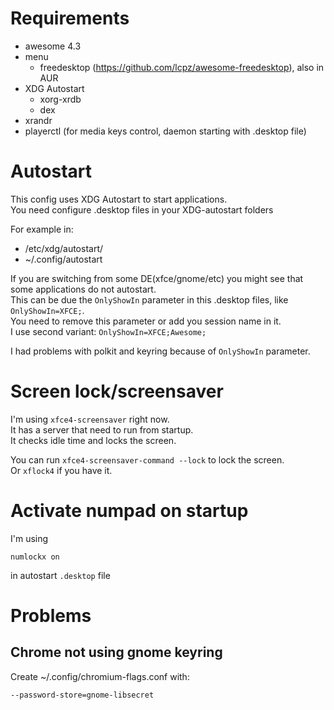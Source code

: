# Requirements

- awesome 4.3
- menu 
  - freedesktop (https://github.com/lcpz/awesome-freedesktop), also in AUR
- XDG Autostart
  - xorg-xrdb
  - dex
- xrandr  
- playerctl (for media keys control, daemon starting with .desktop file)

# Autostart

This config uses XDG Autostart to start applications.  
You need configure .desktop files in your XDG-autostart folders

For example in:
- /etc/xdg/autostart/
- ~/.config/autostart

If you are switching from some DE(xfce/gnome/etc) you might see that some applications do not autostart.  
This can be due the `OnlyShowIn` parameter in this .desktop files, like `OnlyShowIn=XFCE;`.  
You need to remove this parameter or add you session name in it.  
I use second variant: `OnlyShowIn=XFCE;Awesome;`

I had problems with polkit and keyring because of `OnlyShowIn` parameter.

# Screen lock/screensaver

I'm using `xfce4-screensaver` right now.  
It has a server that need to run from startup.  
It checks idle time and locks the screen.  

You can run `xfce4-screensaver-command --lock` to lock the screen.  
Or `xflock4` if you have it.

# Activate numpad on startup

I'm using 
```
numlockx on
```
in autostart `.desktop` file 

# Problems

## Chrome not using gnome keyring

Create ~/.config/chromium-flags.conf
with: 
```
--password-store=gnome-libsecret
```
